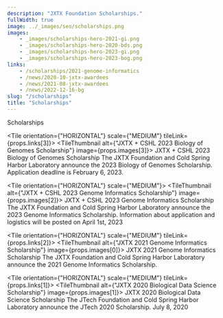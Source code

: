 ```yaml
---
description: "JXTX Foundation Scholarships."
fullWidth: true
image: ../_images/seo/scholarships.png
images:
    - _images/scholarships-hero-2021-gi.png
    - _images/scholarships-hero-2020-bds.png
    - _images/scholarships-hero-2023-gi.png
    - _images/scholarships-hero-2023-bog.png
links:
    - /scholarships/2021-genome-informatics
    - /news/2020-10-jxtx-awardees
    - /news/2021-08-jxtx-awardees
    - /news/2022-12-16-bg
slug: "/scholarships"
title: "Scholarships"
---
```


<Headline>
<HeadlineHeading>Scholarships</HeadlineHeading>
</Headline>

<Newsroom>

<Grid columns={1}>

<Tile orientation={"HORIZONTAL"} scale={"MEDIUM"} tileLink={props.links[3]}>
<TileThumbnail alt={"JXTX + CSHL 2023 Biology of Genomes Scholarship"} image={props.images[3]}></TileThumbnail>
<TileContent>
<TileHeading>
JXTX + CSHL 2023 Biology of Genomes Scholarship
</TileHeading>
<TileBody>
The JXTX Foundation and Cold Spring Harbor Laboratory announce the 2023 Biology of Genomes Scholarship. Application deadline is February 6, 2023.
</TileBody>
</TileContent>
</Tile>

</Grid>

<Grid columns={1}>

<Tile orientation={"HORIZONTAL"} scale={"MEDIUM"}>
<TileThumbnail alt={"JXTX + CSHL 2023 Genome Informatics Scholarship"} image={props.images[2]}></TileThumbnail>
<TileContent>
<TileHeading>
JXTX + CSHL 2023 Genome Informatics Scholarship
</TileHeading>
<TileBody>
The JXTX Foundation and Cold Spring Harbor Laboratory announce the 2023 Genome Informatics Scholarship. Information about application and logistics will be posted on April 1st, 2023
</TileBody>
</TileContent>
</Tile>

</Grid>

<!--
Past Scholarships
-->

<Grid columns={1}>

<Tile orientation={"HORIZONTAL"} scale={"MEDIUM"} tileLink={props.links[2]}>
<TileThumbnail alt={"JXTX 2021 Genome Informatics Scholarship"} image={props.images[0]}></TileThumbnail>
<TileContent>
<TileHeading>
JXTX 2021 Genome Informatics Scholarship
</TileHeading>
<TileBody>
The JXTX Foundation and Cold Spring Harbor Laboratory announce the 2021 Genome Informatics Scholarship.
</TileBody>
</TileContent>
</Tile>

</Grid>

<Grid columns={1}>

<Tile orientation={"HORIZONTAL"} scale={"MEDIUM"} tileLink={props.links[1]}>
<TileThumbnail alt={"JXTX 2020 Biological Data Science Scholarship"} image={props.images[1]}></TileThumbnail>
<TileContent>
<TileHeading>
JXTX 2020 Biological Data Science Scholarship
</TileHeading>
<TileBody>
The JTech Foundation and Cold Spring Harbor Laboratory announce the JTech 2020 Scholarship.
</TileBody>
<TileDate>July 8, 2020</TileDate>
</TileContent>
</Tile>

</Grid>

</Newsroom>
